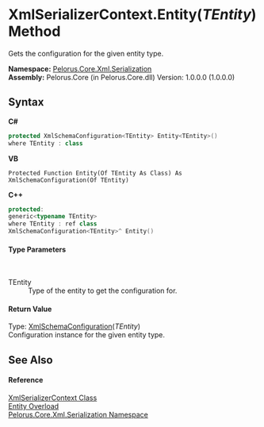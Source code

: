 # XmlSerializerContext.Entity(*TEntity*) Method 
 

Gets the configuration for the given entity type.

**Namespace:**&nbsp;<a href="9052B9D6">Pelorus.Core.Xml.Serialization</a><br />**Assembly:**&nbsp;Pelorus.Core (in Pelorus.Core.dll) Version: 1.0.0.0 (1.0.0.0)

## Syntax

**C#**<br />
``` C#
protected XmlSchemaConfiguration<TEntity> Entity<TEntity>()
where TEntity : class

```

**VB**<br />
``` VB
Protected Function Entity(Of TEntity As Class) As XmlSchemaConfiguration(Of TEntity)
```

**C++**<br />
``` C++
protected:
generic<typename TEntity>
where TEntity : ref class
XmlSchemaConfiguration<TEntity>^ Entity()
```


#### Type Parameters
&nbsp;<dl><dt>TEntity</dt><dd>Type of the entity to get the configuration for.</dd></dl>

#### Return Value
Type: <a href="9277C9E5">XmlSchemaConfiguration</a>(*TEntity*)<br />Configuration instance for the given entity type.

## See Also


#### Reference
<a href="859B939D">XmlSerializerContext Class</a><br /><a href="C4D03CDE">Entity Overload</a><br /><a href="9052B9D6">Pelorus.Core.Xml.Serialization Namespace</a><br />